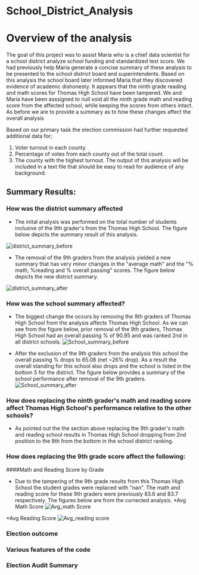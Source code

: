 # School_District_Analysis
# Overview of the analysis

The goal of this project was to assist Maria who is a chief data scientist for a school district analyze school funding and standardized test score. We had previously help Maria generate a concise summary of these analysis to be presented to the school district board and superintendents. Based on this analysis the school board later informed Maria that they discovered evidence of academic dishonesty. It appears that the ninth grade reading and math scores for Thomas High School have been tampered. We and Maria have been asssigned to null void all the ninth grade math and reading score from the affected school, while keeping the scores from others intact. As before we are to provide a summary as to how these changes affect the overall analysis

  Based on our primary task the election commission had further requested additional data for;
  1. Voter turnout in each county.
  2. Percentage of votes from each county out of the total count. 
  3. The county with the highest turnout.
The output of this analysis will be included in a text file that should be easy to read for audience of any background.

## Summary Results:
### How was the district summary affected
  * The inital analysis was performed on the total number of students inclusive of the 9th grader's from the Thomas High School. The figure below depicts the summary result of this analysis. 
  
  ![district_summary_before](https://user-images.githubusercontent.com/107159218/177902185-3897d557-8bed-4bb2-a659-b0c8aa62aa42.JPG)
  
  * The removal of the 9th graders from the analysis yielded a new summary that has very minor changes in the "average math" and the "% math, %reading and % overall passing" scores. The figure below depicts the new district summary.
  
  ![district_summary_after](https://user-images.githubusercontent.com/107159218/177902944-51f8a307-20f5-47f7-950b-3d9460cc7d01.JPG)

### **How was the school summary affected?**
  * The biggest change the occurs by removing the 9th graders of Thomas High School from the analysis affects Thomas High School. As we can see from the figure below, prior removal of the 9th graders, Thomas High School had an overall passing % of 90.95 and was ranked 2nd in all district schools. 
  ![School_summary_before](https://user-images.githubusercontent.com/107159218/177907336-a0402d29-d166-45eb-b98c-b39e9c1b1155.JPG)

 * After the exclusion of the 9th graders from the analysis this school the overall passing % drops to 65.08 (net ~26% drop). As a result the overall standing for this school also drops and the school is listed in the bottom 5 for the district. The figure below provides a summary of the school performance after removal of the 9th graders. 
 ![School_summary_after](https://user-images.githubusercontent.com/107159218/177907352-587eaa89-a9f4-42e4-8453-6181a5e8ebf8.JPG)

### **How does replacing the ninth grader's math and reading score affect Thomas High School's performance relative to the other schools?**
  * As pointed out the the section above replacing the 9th grader's math and reading school results in Thomas High School dropping from 2nd position to the 8th from the bottom in the school district ranking.


### How does replacing the 9th grade score affect the following:
####Math and Reading Score by Grade
  * Due to the tampering of the 9th grade results from this Thomas High School the student grades were replaced with "nan". The math and reading score for these 9th graders were previously 83.6 and 83.7 respectively. The figures below are from the corrected analysis.
  *Avg Math Score
  ![Avg_math Score](https://user-images.githubusercontent.com/107159218/177909650-94adca49-2d88-4649-864f-963e180fcb04.JPG)

  *Avg Reading Score
  ![Avg_reading score](https://user-images.githubusercontent.com/107159218/177909669-2eb249b0-e27a-4c98-b89e-cf073faf744b.JPG)

  
### Election outcome
  
 
### Various features of the code
  
 
 
 
### Election Audit Summary
  
